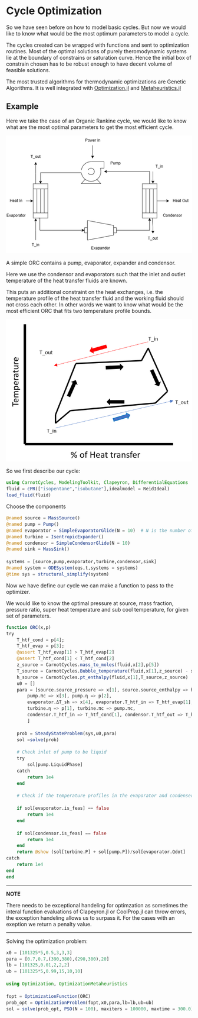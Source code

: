 # Cycle Optimization



So we have seen before on how to model basic cycles. But now we would like to know what would be the most optimum parameters to model a cycle.

The cycles created can be wrapped with functions and sent to optimization routines. Most of the optimal solutions of purely theromodynamic systems lie at the boundary of constrains or saturation curve. Hence the initial box of constrain chosen has to be robust enough to have decent volume of feasible solutions.

The most trusted algorithms for thermodynamic optimizations are Genetic Algorithms. It is well integrated with
[Optimization.jl](https://docs.sciml.ai/Optimization/stable/) and [Metaheuristics.jl](https://github.com/jmejia8/Metaheuristics.jl)



## Example

Here we take the case of an Organic Rankine cycle, we would like to know what are the most optimal parameters to get the most efficient cycle. 

![Simple_ORC_with_basic_glide](Images/ORCOptimization/ORC_Simple.png) 

A simple ORC contains a pump, evaporator, expander and condensor.

Here we use the condensor and evaporators such that the inlet and outlet temperature of the heat transfer fluids are known. 

This puts an additional constraint on the heat exchanges, i.e. the temperature profile of the heat transfer fluid and the working fluid should not cross each other. In other words we want to know what would be the most efficient ORC that fits two temperature profile bounds.

![Simple_ORC_optimization](Images/ORCOptimization/ORC_SchematicOptimization.png)


So we first describe our cycle:
```julia
using CarnotCycles, ModelingToolkit, Clapeyron, DifferentialEquations
fluid = cPR(["isopentane","isobutane"],idealmodel = ReidIdeal)
load_fluid(fluid)
```

Choose the components
```julia
@named source = MassSource()
@named pump = Pump()
@named evaporator = SimpleEvaporatorGlide(N = 10)  # N is the number of interal discretization points
@named turbine = IsentropicExpander()
@named condensor = SimpleCondensorGlide(N = 10)
@named sink = MassSink()

systems = [source,pump,evaporator,turbine,condensor,sink]
@named system = ODESystem(eqs,t,systems = systems)
@time sys = structural_simplify(system)
```

Now we have define our cycle we can make a function to pass to the optimizer.



We would like to know the optimal pressure at source, mass fraction, pressure ratio, super heat temperature and sub cool temperature, for given set of parameters.

```julia
function ORC(x,p)
try
    T_htf_cond = p[4];
    T_htf_evap = p[3];
    @assert T_htf_evap[1] > T_htf_evap[2]
    @assert T_htf_cond[1] < T_htf_cond[2]
    z_source = CarnotCycles.mass_to_moles(fluid,x[2],p[5])
    T_source = CarnotCycles.Bubble_temperature(fluid,x[1],z_source) - x[5]
    h_source = CarnotCycles.pt_enthalpy(fluid,x[1],T_source,z_source)
    u0 = []
    para = [source.source_pressure => x[1], source.source_enthalpy => h_source, source.source_mdot => p[5], source.source_x => x[2],
        pump.πc => x[3], pump.η => p[2],
        evaporator.ΔT_sh => x[4], evaporator.T_htf_in => T_htf_evap[1], evaporator.T_htf_out => T_htf_evap[2],
        turbine.η => p[1], turbine.πc => pump.πc,
        condensor.T_htf_in => T_htf_cond[1], condensor.T_htf_out => T_htf_cond[2], condensor.ΔT_sc => x[5]
        ]

    prob = SteadyStateProblem(sys,u0,para)
    sol =solve(prob)
    
    # Check inlet of pump to be liquid
    try
        sol[pump.LiquidPhase]
    catch
        return 1e4
    end

    # Check if the temperature profiles in the evaporator and condenser are feasible

    if sol[evaporator.is_feas] == false
        return 1e4
    end

    if sol[condensor.is_feas] == false
        return 1e4
    end
    return @show (sol[turbine.P] + sol[pump.P])/sol[evaporator.Qdot]
catch
    return 1e4
end
end
```

---
**NOTE**

There needs to be exceptional handeling for optimzation as sometimes the interal function evaluations of Clapeyron.jl or CoolProp.jl can throw errors, the exception handeling allows us to surpass it. For the cases with an exeption we return a penalty value. 

---

Solving the optimization problem:
```julia
x0 = [101325*5,0.5,3,3,3]
para = [0.7,0.7,(390,380),(290,300),20]
lb = [101325,0.01,2,2,2]
ub = [101325*5,0.99,15,10,10]

using Optimization, OptimizationMetaheuristics

fopt = OptimizationFunction(ORC)
prob_opt = OptimizationProblem(fopt,x0,para,lb=lb,ub=ub)
sol = solve(prob_opt, PSO(N = 100), maxiters = 100000, maxtime = 300.0)
```